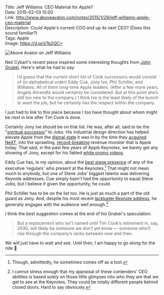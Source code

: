 Title: Jeff Williams: CEO Material for Apple?  
Date: 2015-02-03 15:00  
Link: http://www.aboveavalon.com/notes/2015/1/29/jeff-williams-apple-ceo-material  
Description: Could Apple's current COO end up its next CEO? (Does this sound familiar?)  
Tags: Apple  
Image: https://d.pr/i/1b2QC+  

![Above Avalon on Jeff Williams][1]

Neil Cybart's recent piece inspired some interesting thoughts from [John Gruber][2]. Here's what he had to say:

> I’d guess that the current short list of Cook successors would consist of (in alphabetical order) Eddy Cue, Jony Ive, Phil Schiller, and Williams. All of them long-time Apple leaders. (After a few more years, Angela Ahrendts would certainly be considered. But at this point she’s still too new to the company.) I think Ive is the least likely of the bunch to want the job, but he certainly has the respect within the company.

I just had to link to this piece because I too have thought about whom might be next in line after Tim Cook is done. 

Certainly Jony Ive should be on that list. He was, after all, said to be the "[spiritual successor][3]" to Jobs. His industrial design direction has helped elevate Apple from the [dismal state][4] it was in by the time they [acquired NeXT][5], into the sprawling, [record-breaking][6] revenue monster that is Apple today. That said, in the past few years of Apple Keynotes, we barely get any showing of Jony, except for his fabled [white promo videos][7].

Eddy Cue has, in my opinion, about the [best stage presence][8] of any of the executive 'regulars' who present at the Keynotes.[^1] That might not mean much to anybody, but one of Steve Jobs' biggest talents was delivering Keynote addresses. Cue simply hasn't had the opportunity to equal Steve Jobs, but I believe if given the opportunity, he could.

Phil Schiller has to be on the list too. He is just as much a part of the old guard as Jony. And, despite his most recent [lackluster Keynote address][9], he generally engages with the audience well enough.[^2]

I think the best suggestion comes at the end of his Gruber's speculation:

> But a replacement who isn’t named until Tim Cook’s retirement in, say, 2030, will likely be someone we don’t yet know — someone who’ll rise through the company’s ranks between now and then.

We will just have to wait and see. Until then, I am happy to go along for the ride 

[^1]: Though, admittedly, he sometimes comes off as a tool.
[^2]: I cannot stress enough that my appraisal of these contenders' CEO abilities is based *solely* on those little glimpses into who they are that we get to see at the Keynotes. They could be totally different people behind closed doors. Hard to say obviously. 

[1]: https://d.pr/i/1b2QC+ "Above Avalon on Jeff Williams"
[2]: http://daringfireball.net/2015/01/jeff_williams_apple_executives "John Gruber's take on Jeff Williams"
[3]: http://www.macrumors.com/2012/11/05/jony-ive-is-now-playing-the-steve-jobs-role/ "MacRumors on Jony Ive's new role"
[4]: http://news.cnet.com/Dell-Apple-should-close-shop/2100-1001_3-203937.html "Cnet: 'Dell: Apple should close shop'"
[5]: http://news.cnet.com/Apple-acquires-Next%2C-Jobs/2100-1001_3-256914.html "Cnet: 'Apple acquires Next, Jobs'"
[6]: https://www.apple.com/pr/library/2015/01/27Apple-Reports-Record-First-Quarter-Results.html "Apple Press Release after it's record-setting Q1 results"
[7]: https://www.youtube.com/watch?v=9e4HKc0VnY0 "YouTube: Jony Ive Supercut"
[8]: https://www.youtube.com/watch?v=oHN673Vi9eo "YouTube: Apple Pay introduced by Eddy Cue"
[9]: https://www.youtube.com/watch?v=OD9ZQ9WylRM#t=2102 "YouTube: Apple Keynote: iPhone 6 & Apple Watch"